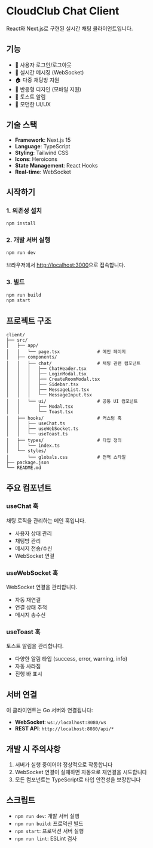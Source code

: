 # CloudClub Chat Client

React와 Next.js로 구현된 실시간 채팅 클라이언트입니다.

## 기능

- 🔐 사용자 로그인/로그아웃
- 💬 실시간 메시징 (WebSocket)
- 🏠 다중 채팅방 지원
- 📱 반응형 디자인 (모바일 지원)
- 🔔 토스트 알림
- 🎨 모던한 UI/UX

## 기술 스택

- **Framework**: Next.js 15
- **Language**: TypeScript
- **Styling**: Tailwind CSS
- **Icons**: Heroicons
- **State Management**: React Hooks
- **Real-time**: WebSocket

## 시작하기

### 1. 의존성 설치

```bash
npm install
```

### 2. 개발 서버 실행

```bash
npm run dev
```

브라우저에서 [http://localhost:3000](http://localhost:3000)으로 접속합니다.

### 3. 빌드

```bash
npm run build
npm start
```

## 프로젝트 구조

```
client/
├── src/
│   ├── app/
│   │   └── page.tsx              # 메인 페이지
│   ├── components/
│   │   ├── chat/                 # 채팅 관련 컴포넌트
│   │   │   ├── ChatHeader.tsx
│   │   │   ├── LoginModal.tsx
│   │   │   ├── CreateRoomModal.tsx
│   │   │   ├── Sidebar.tsx
│   │   │   ├── MessageList.tsx
│   │   │   └── MessageInput.tsx
│   │   └── ui/                   # 공통 UI 컴포넌트
│   │       ├── Modal.tsx
│   │       └── Toast.tsx
│   ├── hooks/                    # 커스텀 훅
│   │   ├── useChat.ts
│   │   ├── useWebSocket.ts
│   │   └── useToast.ts
│   ├── types/                    # 타입 정의
│   │   └── index.ts
│   └── styles/
│       └── globals.css           # 전역 스타일
├── package.json
└── README.md
```

## 주요 컴포넌트

### useChat 훅

채팅 로직을 관리하는 메인 훅입니다.

- 사용자 상태 관리
- 채팅방 관리
- 메시지 전송/수신
- WebSocket 연결

### useWebSocket 훅

WebSocket 연결을 관리합니다.

- 자동 재연결
- 연결 상태 추적
- 메시지 송수신

### useToast 훅

토스트 알림을 관리합니다.

- 다양한 알림 타입 (success, error, warning, info)
- 자동 사라짐
- 진행 바 표시

## 서버 연결

이 클라이언트는 Go 서버와 연결됩니다:

- **WebSocket**: `ws://localhost:8080/ws`
- **REST API**: `http://localhost:8080/api/*`

## 개발 시 주의사항

1. 서버가 실행 중이어야 정상적으로 작동합니다
2. WebSocket 연결이 실패하면 자동으로 재연결을 시도합니다
3. 모든 컴포넌트는 TypeScript로 타입 안전성을 보장합니다

## 스크립트

- `npm run dev`: 개발 서버 실행
- `npm run build`: 프로덕션 빌드
- `npm start`: 프로덕션 서버 실행
- `npm run lint`: ESLint 검사
